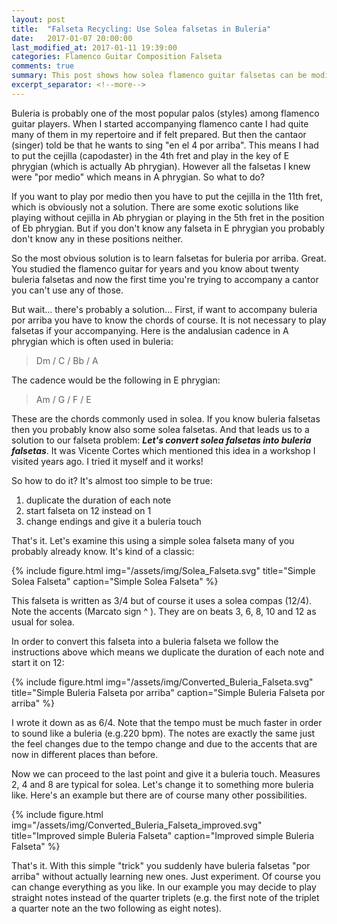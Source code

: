 ```yaml
---
layout: post
title:  "Falseta Recycling: Use Solea falsetas in Buleria"
date:   2017-01-07 20:00:00
last_modified_at: 2017-01-11 19:39:00
categories: Flamenco Guitar Composition Falseta
comments: true
summary: This post shows how solea flamenco guitar falsetas can be modified in order to be used in buleria. 
excerpt_separator: <!--more-->
---
```


Buleria is probably one of the most popular palos (styles) among flamenco guitar players. When I started accompanying flamenco cante I had quite many of them in my repertoire and if felt prepared. But then the cantaor (singer) told be that he wants to sing "en el 4 por arriba". This means I had to put the cejilla (capodaster) in the 4th fret and play in the key of E phrygian (which is actually Ab phrygian). However all the falsetas I knew were "por medio" which means in A phrygian. So what to do? 
<!--more-->

If you want to play por medio then you have to put the cejilla in the 11th fret, which is obviously not a solution. There are some exotic solutions like playing without cejilla in Ab phrygian or playing in the 5th fret in the position of Eb phrygian. But if you don't know any falseta in E phrygian you probably don't know any in these positions neither.

So the most obvious solution is to learn falsetas for buleria por arriba. Great. You studied the flamenco guitar for years and you know about twenty buleria falsetas and now the first time you're trying to accompany a cantor you can't use any of those.

But wait... there's probably a solution... First, if want to accompany buleria por arriba you have to know the chords of course. It is not necessary to play falsetas if your accompanying. Here is the andalusian cadence in A phrygian which is often used in buleria:

> Dm / C / Bb / A

The cadence would be the following in E phrygian:

> Am / G / F / E

These are the chords commonly used in solea. If you know buleria falsetas then you probably know also some solea falsetas. And that leads us to a solution to our falseta problem: ***Let's convert solea falsetas into buleria falsetas***. It was Vicente Cortes which mentioned this idea in a workshop I visited years ago. I tried it myself and it works!

So how to do it? It's almost too simple to be true:

1. duplicate the duration of each note
2. start falseta on 12 instead on 1
3. change endings and give it a buleria touch

That's it. Let's examine this using a simple solea falseta many of you probably already know. It's kind of a classic:

{% include figure.html
            img="/assets/img/Solea_Falseta.svg"
            title="Simple Solea Falseta"
            caption="Simple Solea Falseta" %}


This falseta is written as 3/4 but of course it uses a solea compas (12/4). Note the accents (Marcato sign ^ ). They are on beats 3, 6, 8, 10 and 12 as usual for solea.

In order to convert this falseta into a buleria falseta we follow the instructions above which means we duplicate the duration of each note and start it on 12:

{% include figure.html
            img="/assets/img/Converted_Buleria_Falseta.svg"
            title="Simple Buleria Falseta por arriba"
            caption="Simple Buleria Falseta por arriba" %}

I wrote it down as as 6/4. Note that the tempo must be much faster in order to sound like a buleria (e.g.220 bpm). The notes are exactly the same just the feel changes due to the tempo change and due to the accents that are now in different places than before.

Now we can proceed to the last point and give it a buleria touch. Measures 2, 4 and 8 are typical for solea. Let's change it to something more buleria like. Here's an example but there are of course many other possibilities.

{% include figure.html
            img="/assets/img/Converted_Buleria_Falseta_improved.svg"
            title="Improved simple Buleria Falseta"
            caption="Improved simple Buleria Falseta" %}
            
That's it. With this simple "trick" you suddenly have buleria falsetas "por arriba" without actually learning new ones. Just experiment. Of course you can change everything as you like. In our example you may decide to play straight notes instead of the quarter triplets (e.g. the first note of the triplet a quarter note an the two following as eight notes).